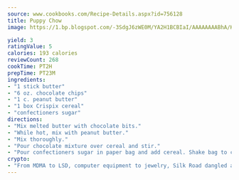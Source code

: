 ```yaml
---
source: www.cookbooks.com/Recipe-Details.aspx?id=756128
title: Puppy Chow
image: https://1.bp.blogspot.com/-3SdgJ6zWE0M/YA2H1BCBIaI/AAAAAAAABhA/KLu9yTsYBMkJQudB_uFGwTypBtmTiBfZgCLcBGAsYHQ/s320/4.png

yield: 3
ratingValue: 5
calories: 193 calories
reviewCount: 268
cookTime: PT2H
prepTime: PT23M
ingredients:
- "1 stick butter"
- "6 oz. chocolate chips"
- "1 c. peanut butter"
- "1 box Crispix cereal"
- "confectioners sugar"
directions:
- "Mix melted butter with chocolate bits."
- "While hot, mix with peanut butter."
- "Mix thoroughly."
- "Pour chocolate mixture over cereal and stir."
- "Pour confectioners sugar in paper bag and add cereal. Shake bag to coat."
crypto:
- "From MDMA to LSD, computer equipment to jewelry, Silk Road dangled a menu listing all the greatest things Bitcoin can buy."
---
```

